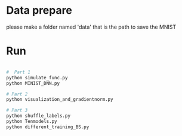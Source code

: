 # Data prepare
please make a folder named 'data' that is the path to save the MNIST

# Run
```bash

#  Part 1
python simulate_func.py
python MINIST_DNN.py

# Part 2
python visualization_and_gradientnorm.py

# Part 3
python shuffle_labels.py 
python Tenmodels.py
python different_training_BS.py

```